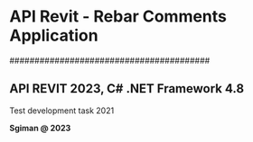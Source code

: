 # API Revit - Rebar Comments Application
########################################
## API REVIT 2023, C# .NET Framework 4.8

Test development task 2021

**Sgiman @ 2023**
